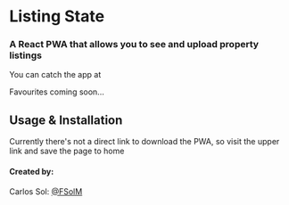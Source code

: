 # Listing State
### A React PWA that allows you to see and upload property listings

You can catch the app at 

Favourites coming soon...

## Usage & Installation

Currently there's not a direct link to download the PWA, so visit the upper link and save the page to home

#### Created by:

Carlos Sol: [@FSolM](https://github.com/FSolM)
